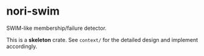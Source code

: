 # nori-swim

SWIM-like membership/failure detector.

This is a **skeleton** crate. See `context/` for the detailed design and implement accordingly.

